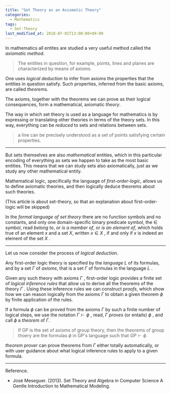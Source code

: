 ```yaml
---
title: "Set Theory as an Axiomatic Theory"
categories:
  - Mathematics
tags:
  - Set-Theory
last_modified_at: 2018-07-01T13:00:00+09:00
---
```


In mathematics all entites are studied a very useful method called the *axiomatic method*.

> The entities in question, for example, points, lines and planes are characterized by means of axioms.

One uses *logical deduction* to infer from axioms the properties that the entities in question satisfy. Such properties, inferred from the basic axioms, are called *theorem*s.

The axioms, together with the theorems we can prove as their logical consequences, form a mathematical, axiomatic *theory*.

The way in which set theory is used as a language for mathematics is by expressing or translating other theories in terms of the theory sets. In this way, everything can be *reduced* to sets and relations between sets.

> a line can be precisely understood as a set of points satisfying certain properties.

---

But sets themselves are also *mathematical* entities, which in this particular encoding of everything as sets we happen to take as the most basic entities. This means that we can study sets also axiomatically, just as we study any other mathematical entity.

Mathematical logic, specifically the language of *first-order-logic*, allows us to define axiomatic theories, and then logically deduce theorems about such theories.

(This article is about set-theory, so that an explanation about first-order-logic will be skipped)

In the *formal language of set theory* there are no function symbols and no constants, and only one domain-specific binary predicate symbol, the $\in$ symbol, read *belong to*, or *is a member of*, or *is an element of*, which holds true of an element
$x$ and a set $X$, written $x \in X$ , if and only if $x$ is indeed an element of the set $X$ .

----

Let us now consider the process of *logical deduction*.

Any first-order logic theory is specified by the *language* $L$ of its formulas, and by a set $\Gamma$ of *axioms*, that is a set $\Gamma$ of formulas in the language $L$ .

Given any such theory with axioms $\Gamma$ , first-order logic provides a finite set of *logical inference rules* that allow us to derive all the theorems of the theory $\Gamma$ . Using these inference rules we can construct *proofs*, which show how we can reason logically from the axioms $\Gamma$ to obtain a given theorem $\phi​$ by finite application of the rules.

If a formula $\phi$ can be proved from the axioms $\Gamma$ by such a finite number of logical steps, we use the notation $\Gamma \vdash  \phi$ , read, $\Gamma$ *proves* (or entails) $\phi$ , and call $\phi$ a *theorem* of $\Gamma$.

> If GP is the set of axioms of group theory, then the theorems of group thoery are the formulas $\phi$ in GP's language such that $GP \vdash \phi$.

*theorem prover* can prove theorems from $\Gamma$ either totally automatically, or with user guidance about what logical inference rules to apply to a given formula.

-----
Reference.
- José Meseguer. (2013). Set Theory and Algebra in Computer Science A Gentle Introduction to Mathematical Modeling.
